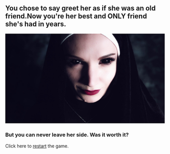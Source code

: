 ## You chose to say greet her as if she was an old friend.Now you're her best and ONLY friend she's had in years.
![](../pictures/nun2.png)
### But you can never leave her side. Was it worth it?
Click here to [restart](../README.md) the game.